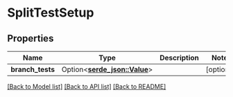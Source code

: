# SplitTestSetup

## Properties

Name | Type | Description | Notes
------------ | ------------- | ------------- | -------------
**branch_tests** | Option<[**serde_json::Value**](.md)> |  | [optional]

[[Back to Model list]](../README.md#documentation-for-models) [[Back to API list]](../README.md#documentation-for-api-endpoints) [[Back to README]](../README.md)


